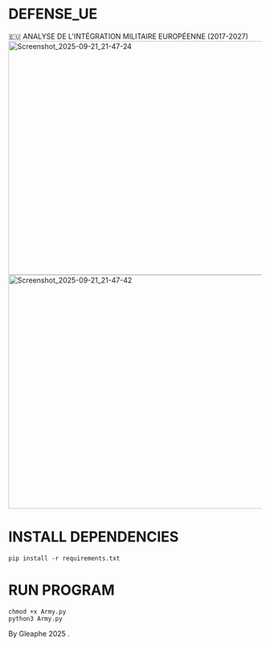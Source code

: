 # DEFENSE_UE
🇪🇺 ANALYSE DE L'INTÉGRATION MILITAIRE EUROPÉENNE (2017-2027)
<img width="662" height="465" alt="Screenshot_2025-09-21_21-47-24" src="https://github.com/user-attachments/assets/4430ed8a-7778-41b7-b443-1f4f39be9b99" />
<img width="662" height="465" alt="Screenshot_2025-09-21_21-47-42" src="https://github.com/user-attachments/assets/39607d96-e539-474c-86bb-35689032d63c" />

# INSTALL DEPENDENCIES

    pip install -r requirements.txt

# RUN PROGRAM 

    chmod +x Army.py
    python3 Army.py


    
By Gleaphe 2025 . 
